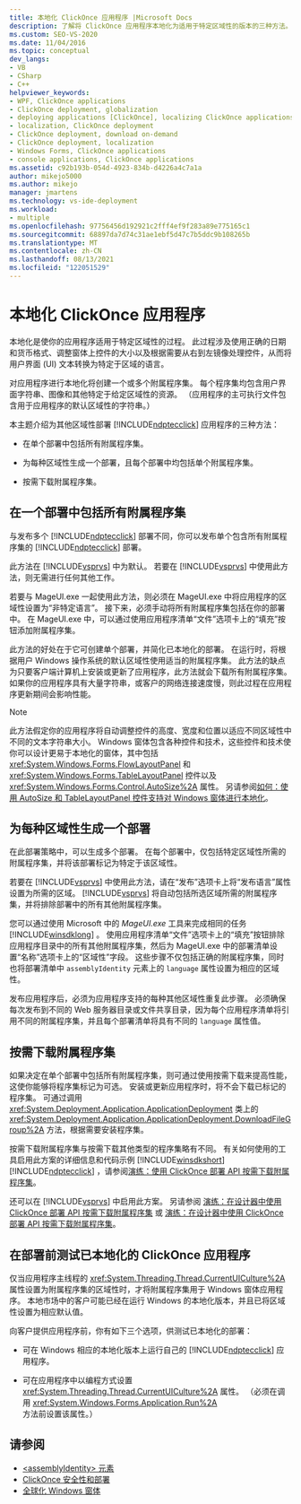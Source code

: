 ```yaml
---
title: 本地化 ClickOnce 应用程序 |Microsoft Docs
description: 了解将 ClickOnce 应用程序本地化为适用于特定区域性的版本的三种方法。
ms.custom: SEO-VS-2020
ms.date: 11/04/2016
ms.topic: conceptual
dev_langs:
- VB
- CSharp
- C++
helpviewer_keywords:
- WPF, ClickOnce applications
- ClickOnce deployment, globalization
- deploying applications [ClickOnce], localizing ClickOnce applications
- localization, ClickOnce deployment
- ClickOnce deployment, download on-demand
- ClickOnce deployment, localization
- Windows Forms, ClickOnce applications
- console applications, ClickOnce applications
ms.assetid: c92b193b-054d-4923-834b-d4226a4c7a1a
author: mikejo5000
ms.author: mikejo
manager: jmartens
ms.technology: vs-ide-deployment
ms.workload:
- multiple
ms.openlocfilehash: 97756456d192921c2fff4ef9f283a89e775165c1
ms.sourcegitcommit: 68897da7d74c31ae1ebf5d47c7b5ddc9b108265b
ms.translationtype: MT
ms.contentlocale: zh-CN
ms.lasthandoff: 08/13/2021
ms.locfileid: "122051529"
---
```

# <a name="localize-clickonce-applications"></a>本地化 ClickOnce 应用程序
本地化是使你的应用程序适用于特定区域性的过程。 此过程涉及使用正确的日期和货币格式、调整窗体上控件的大小以及根据需要从右到左镜像处理控件，从而将用户界面 (UI) 文本转换为特定于区域的语言。

 对应用程序进行本地化将创建一个或多个附属程序集。 每个程序集均包含用户界面字符串、图像和其他特定于给定区域性的资源。 （应用程序的主可执行文件包含用于应用程序的默认区域性的字符串。）

 本主题介绍为其他区域性部署 [!INCLUDE[ndptecclick](../deployment/includes/ndptecclick_md.md)] 应用程序的三种方法：

- 在单个部署中包括所有附属程序集。

- 为每种区域性生成一个部署，且每个部署中均包括单个附属程序集。

- 按需下载附属程序集。

## <a name="including-all-satellite-assemblies-in-a-deployment"></a>在一个部署中包括所有附属程序集
 与发布多个 [!INCLUDE[ndptecclick](../deployment/includes/ndptecclick_md.md)] 部署不同，你可以发布单个包含所有附属程序集的 [!INCLUDE[ndptecclick](../deployment/includes/ndptecclick_md.md)] 部署。

 此方法在 [!INCLUDE[vsprvs](../code-quality/includes/vsprvs_md.md)] 中为默认。 若要在 [!INCLUDE[vsprvs](../code-quality/includes/vsprvs_md.md)] 中使用此方法，则无需进行任何其他工作。

 若要与 MageUI.exe 一起使用此方法，则必须在 MageUI.exe 中将应用程序的区域性设置为“非特定语言”。 接下来，必须手动将所有附属程序集包括在你的部署中。 在 MageUI.exe 中，可以通过使用应用程序清单“文件”选项卡上的“填充”按钮添加附属程序集。

 此方法的好处在于它可创建单个部署，并简化已本地化的部署。 在运行时，将根据用户 Windows 操作系统的默认区域性使用适当的附属程序集。 此方法的缺点为只要客户端计算机上安装或更新了应用程序，此方法就会下载所有附属程序集。 如果你的应用程序具有大量字符串，或客户的网络连接速度慢，则此过程在应用程序更新期间会影响性能。

> [!NOTE]
> 此方法假定你的应用程序将自动调整控件的高度、宽度和位置以适应不同区域性中不同的文本字符串大小。 Windows 窗体包含各种控件和技术，这些控件和技术使你可以设计更易于本地化的窗体，其中包括 <xref:System.Windows.Forms.FlowLayoutPanel> 和 <xref:System.Windows.Forms.TableLayoutPanel> 控件以及 <xref:System.Windows.Forms.Control.AutoSize%2A> 属性。  另请参阅[如何：使用 AutoSize 和 TableLayoutPanel 控件支持对 Windows 窗体进行本地化](/previous-versions/visualstudio/visual-studio-2010/1zkt8b33(v=vs.100))。

## <a name="generate-one-deployment-for-each-culture"></a>为每种区域性生成一个部署
 在此部署策略中，可以生成多个部署。 在每个部署中，仅包括特定区域性所需的附属程序集，并将该部署标记为特定于该区域性。

 若要在 [!INCLUDE[vsprvs](../code-quality/includes/vsprvs_md.md)] 中使用此方法，请在“发布”选项卡上将“发布语言”属性设置为所需的区域。 [!INCLUDE[vsprvs](../code-quality/includes/vsprvs_md.md)] 将自动包括所选区域所需的附属程序集，并将排除部署中的所有其他附属程序集。

 您可以通过使用 Microsoft 中的 *MageUI.exe* 工具来完成相同的任务 [!INCLUDE[winsdklong](../deployment/includes/winsdklong_md.md)] 。 使用应用程序清单“文件”选项卡上的“填充”按钮排除应用程序目录中的所有其他附属程序集，然后为 MageUI.exe 中的部署清单设置“名称”选项卡上的“区域性”字段。 这些步骤不仅包括正确的附属程序集，同时也将部署清单中 `assemblyIdentity` 元素上的 `language` 属性设置为相应的区域性。

 发布应用程序后，必须为应用程序支持的每种其他区域性重复此步骤。 必须确保每次发布到不同的 Web 服务器目录或文件共享目录，因为每个应用程序清单将引用不同的附属程序集，并且每个部署清单将具有不同的 `language` 属性值。

## <a name="download-satellite-assemblies-on-demand"></a>按需下载附属程序集
 如果决定在单个部署中包括所有附属程序集，则可通过使用按需下载来提高性能，这使你能够将程序集标记为可选。 安装或更新应用程序时，将不会下载已标记的程序集。 可通过调用 <xref:System.Deployment.Application.ApplicationDeployment> 类上的 <xref:System.Deployment.Application.ApplicationDeployment.DownloadFileGroup%2A> 方法，根据需要安装程序集。

 按需下载附属程序集与按需下载其他类型的程序集略有不同。 有关如何使用的工具启用此方案的详细信息和代码示例 [!INCLUDE[winsdkshort](../debugger/debug-interface-access/includes/winsdkshort_md.md)] [!INCLUDE[ndptecclick](../deployment/includes/ndptecclick_md.md)] ，请参阅[演练：使用 ClickOnce 部署 API 按需下载附属程序集](../deployment/walkthrough-downloading-satellite-assemblies-on-demand-with-the-clickonce-deployment-api.md)。

 还可以在 [!INCLUDE[vsprvs](../code-quality/includes/vsprvs_md.md)] 中启用此方案。  另请参阅 [演练：在设计器中使用 ClickOnce 部署 API 按需下载附属程序集](/previous-versions/visualstudio/visual-studio-2012/ms366788(v=vs.110)) 或 [演练：在设计器中使用 ClickOnce 部署 API 按需下载附属程序集](/previous-versions/visualstudio/visual-studio-2013/ms366788(v=vs.120))。

## <a name="testing-localized-clickonce-applications-before-deployment"></a>在部署前测试已本地化的 ClickOnce 应用程序
 仅当应用程序主线程的 <xref:System.Threading.Thread.CurrentUICulture%2A> 属性设置为附属程序集的区域性时，才将附属程序集用于 Windows 窗体应用程序。 本地市场中的客户可能已经在运行 Windows 的本地化版本，并且已将区域性设置为相应默认值。

 向客户提供应用程序前，你有如下三个选项，供测试已本地化的部署：

- 可在 Windows 相应的本地化版本上运行自己的 [!INCLUDE[ndptecclick](../deployment/includes/ndptecclick_md.md)] 应用程序。

- 可在应用程序中以编程方式设置 <xref:System.Threading.Thread.CurrentUICulture%2A> 属性。 （必须在调用 <xref:System.Windows.Forms.Application.Run%2A> 方法前设置该属性。）

## <a name="see-also"></a>请参阅
- [\<assemblyIdentity> 元素](../deployment/assemblyidentity-element-clickonce-deployment.md)
- [ClickOnce 安全性和部署](../deployment/clickonce-security-and-deployment.md)
- [全球化 Windows 窗体](/dotnet/framework/winforms/advanced/globalizing-windows-forms)